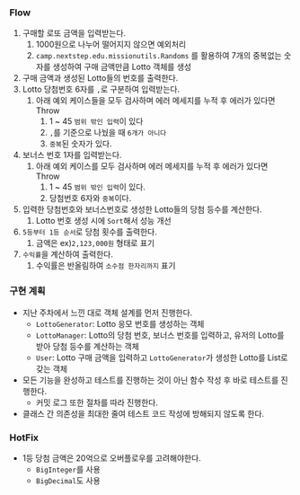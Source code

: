 ### Flow
1. 구매할 로또 금액을 입력받는다.
   1. 1000원으로 나누어 떨어지지 않으면 예외처리
   2. `camp.nextstep.edu.missionutils.Randoms` 를 활용하여 7개의 중복없는 숫자를 생성하여 구매 금액만큼 Lotto 객체를 생성
2. 구매 금액과 생성된 Lotto들의 번호를 출력한다.
3. Lotto 당첨번호 6자를 `,`로 구분하여 입력받는다.
   1. 아래 예외 케이스들을 모두 검사하며 에러 메세지를 누적 후 에러가 있다면 Throw
      1. 1 ~ 45 `범위 밖인 입력`이 있다
      2. `,`를 기준으로 나눴을 때 `6개가 아니다`
      3. `중복`된 숫자가 있다.
4. 보너스 번호 1자를 입력받는다.
   1. 아래 예외 케이스를 모두 검사하며 에러 메세지를 누적 후 에러가 있다면 Throw
      1. 1 ~ 45 `범위 밖인 입력`이 있다.
      2. 당첨번호 6자와 `중복`이다.
5. 입력한 당첨번호와 보너스번호로 생성한 Lotto들의 당첨 등수를 계산한다.
   1. Lotto 번호 생성 시에 `Sort`해서 성능 개선 
6. `5등부터 1등 순서`로 당첨 횟수를 출력한다.
   1. 금액은 ex)`2,123,000원` 형태로 표기 
7. `수익률`을 계산하여 출력한다.
   1. 수익률은 반올림하여 `소수점 한자리까지` 표기

### 구현 계획
- 지난 주차에서 느낀 대로 객체 설계를 먼저 진행한다.
  - `LottoGenerator`: Lotto 응모 번호를 생성하는 객체
  - `LottoManager`: Lotto의 당첨 번호, 보너스 번호를 입력하고, 유저의 Lotto를 받아 당첨 등수를 계산하는 객체
  - `User`: Lotto 구매 금액을 입력하고 `LottoGenerator`가 생성한 Lotto를 List로 갖는 객체
- 모든 기능을 완성하고 테스트를 진행하는 것이 아닌 함수 작성 후 바로 테스트를 진행한다.
  - 커밋 로그 또한 절차를 따라 진행한다.
- 클래스 간 의존성을 최대한 줄여 테스트 코드 작성에 방해되지 않도록 한다.

### HotFix
- 1등 당첨 금액은 20억으로 오버플로우를 고려해야한다.
  - `BigInteger`를 사용 
  - `BigDecimal`도 사용